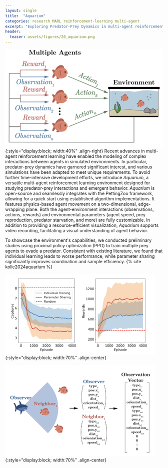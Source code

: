 ```yaml
---
layout: single
title:  "Aquarium"
categories: research MARL reinforcement-learning multi-agent
excerpt: "Exploring Predator-Prey Dynamics in multi-agent reinforcement-learning"
header:
  teaser: assets/figures/20_aquarium.png
---
```


![Multi-Agent Reinforcement Learning Cycle](\assets\figures\20_aquarium.png){:style="display:block; width:40%" .align-right}
Recent advances in multi-agent reinforcement learning have enabled the modeling of complex interactions between agents in simulated environments. In particular, predator-prey dynamics have garnered significant interest, and various simulations have been adapted to meet unique requirements. To avoid further time-intensive development efforts, we introduce *Aquarium*, a versatile multi-agent reinforcement learning environment designed for studying predator-prey interactions and emergent behavior. *Aquarium* is open-source and seamlessly integrates with the PettingZoo framework, allowing for a quick start using established algorithm implementations. It features physics-based agent movement on a two-dimensional, edge-wrapping plane. Both the agent-environment interactions (observations, actions, rewards) and environmental parameters (agent speed, prey reproduction, predator starvation, and more) are fully customizable. In addition to providing a resource-efficient visualization, *Aquarium* supports video recording, facilitating a visual understanding of agent behavior. 

To showcase the environment's capabilities, we conducted preliminary studies using proximal policy optimization (PPO) to train multiple prey agents to evade a predator. Consistent with existing literature, we found that individual learning leads to worse performance, while parameter sharing significantly improves coordination and sample efficiency.
{% cite kolle2024aquarium %}

![Construction of the Observation Vector](\assets\figures\20_capture_statistics.png){:style="display:block; width:70%" .align-center}

![Average captures and rewards per prey agent](\assets\figures\20_observation_vector.png){:style="display:block; width:70%" .align-center}
